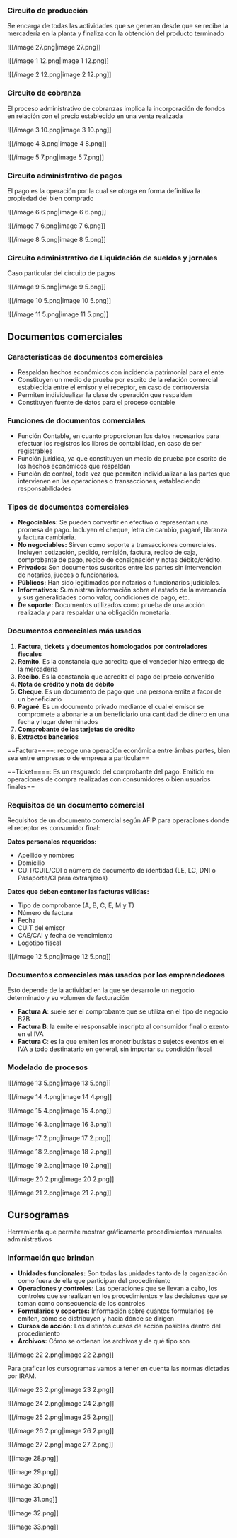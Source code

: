 ### Circuito de producción

Se encarga de todas las actividades que se generan desde que se recibe la mercadería en la planta y finaliza con la obtención del producto terminado

  

![[/image 27.png|image 27.png]]

  

![[/image 1 12.png|image 1 12.png]]

  

![[/image 2 12.png|image 2 12.png]]

  

### Circuito de cobranza

El proceso administrativo de cobranzas implica la incorporación de fondos en relación con el precio establecido en una venta realizada

![[/image 3 10.png|image 3 10.png]]

![[/image 4 8.png|image 4 8.png]]

![[/image 5 7.png|image 5 7.png]]

  

  

### Circuito administrativo de pagos

El pago es la operación por la cual se otorga en forma definitiva la propiedad del bien comprado

![[/image 6 6.png|image 6 6.png]]

![[/image 7 6.png|image 7 6.png]]

![[/image 8 5.png|image 8 5.png]]

  

  

### Circuito administrativo de Liquidación de sueldos y jornales

Caso particular del circuito de pagos

![[/image 9 5.png|image 9 5.png]]

![[/image 10 5.png|image 10 5.png]]

![[/image 11 5.png|image 11 5.png]]

  

  

## Documentos comerciales

### Características de documentos comerciales

- Respaldan hechos económicos con incidencia patrimonial para el ente
- Constituyen un medio de prueba por escrito de la relación comercial establecida entre el emisor y el receptor, en caso de controversia
- Permiten individualizar la clase de operación que respaldan
- Constituyen fuente de datos para el proceso contable

  

### Funciones de documentos comerciales

- Función Contable, en cuanto proporcionan los datos necesarios para efectuar los registros los libros de contabilidad, en caso de ser registrables
- Función jurídica, ya que constituyen un medio de prueba por escrito de los hechos económicos que respaldan
- Función de control, toda vez que permiten individualizar a las partes que intervienen en las operaciones o transacciones, estableciendo responsabilidades

  

### Tipos de documentos comerciales

- **Negociables:** Se pueden convertir en efectivo o representan una promesa de pago. Incluyen el cheque, letra de cambio, pagaré, libranza y factura cambiaria.
- **No negociables:** Sirven como soporte a transacciones comerciales. Incluyen cotización, pedido, remisión, factura, recibo de caja, comprobante de pago, recibo de consignación y notas débito/crédito.
- **Privados:** Son documentos suscritos entre las partes sin intervención de notarios, jueces o funcionarios.
- **Públicos:** Han sido legitimados por notarios o funcionarios judiciales.
- **Informativos:** Suministran información sobre el estado de la mercancía y sus generalidades como valor, condiciones de pago, etc.
- **De soporte:** Documentos utilizados como prueba de una acción realizada y para respaldar una obligación monetaria.

  

### Documentos comerciales más usados

1. **Factura, tickets y documentos homologados por controladores fiscales**
2. **Remito**. Es la constancia que acredita que el vendedor hizo entrega de la mercadería
3. **Recibo**. Es la constancia que acredita el pago del precio convenido
4. **Nota de crédito y nota de débito**
5. **Cheque**. Es un documento de pago que una persona emite a facor de un beneficiario
6. **Pagaré**. Es un documento privado mediante el cual el emisor se compromete a abonarle a un beneficiario una cantidad de dinero en una fecha y lugar determinados
7. **Comprobante de las tarjetas de crédito**
8. **Extractos bancarios**

  

==Factura====: recoge una operación económica entre ámbas partes, bien sea entre empresas o de empresa a particular==

==Ticket====: Es un resguardo del comprobante del pago. Emitido en operaciones de compra realizadas con consumidores o bien usuarios finales==

  

### Requisitos de un documento comercial

Requisitos de un documento comercial según AFIP para operaciones donde el receptor es consumidor final:

**Datos personales requeridos:**

- Apellido y nombres
- Domicilio
- CUIT/CUIL/CDI o número de documento de identidad (LE, LC, DNI o Pasaporte/CI para extranjeros)

**Datos que deben contener las facturas válidas:**

- Tipo de comprobante (A, B, C, E, M y T)
- Número de factura
- Fecha
- CUIT del emisor
- CAE/CAI y fecha de vencimiento
- Logotipo fiscal

  

![[/image 12 5.png|image 12 5.png]]

  

  

### Documentos comerciales más usados por los emprendedores

Esto depende de la actividad en la que se desarrolle un negocio determinado y su volumen de facturación

  

- **Factura A**: suele ser el comprobante que se utiliza en el tipo de negocio B2B
- **Factura B**: la emite el responsable inscripto al consumidor final o exento en el IVA
- **Factura C**: es la que emiten los monotributistas o sujetos exentos en el IVA a todo destinatario en general, sin importar su condición fiscal

  

### Modelado de procesos

![[/image 13 5.png|image 13 5.png]]

  

![[/image 14 4.png|image 14 4.png]]

  

![[/image 15 4.png|image 15 4.png]]

  

![[/image 16 3.png|image 16 3.png]]

  

![[/image 17 2.png|image 17 2.png]]

  

![[/image 18 2.png|image 18 2.png]]

  

![[/image 19 2.png|image 19 2.png]]

![[/image 20 2.png|image 20 2.png]]

![[/image 21 2.png|image 21 2.png]]

  

## Cursogramas

Herramienta que permite mostrar gráficamente procedimientos manuales administrativos

  

### Información que brindan

- **Unidades funcionales:** Son todas las unidades tanto de la organización como fuera de ella que participan del procedimiento
- **Operaciones y controles:** Las operaciones que se llevan a cabo, los controles que se realizan en los procedimientos y las decisiones que se toman como consecuencia de los controles
- **Formularios y soportes:** Información sobre cuántos formularios se emiten, cómo se distribuyen y hacia dónde se dirigen
- **Cursos de acción:** Los distintos cursos de acción posibles dentro del procedimiento
- **Archivos:** Cómo se ordenan los archivos y de qué tipo son

  

![[/image 22 2.png|image 22 2.png]]

  

Para graficar los cursogramas vamos a tener en cuenta las normas dictadas por IRAM.

![[/image 23 2.png|image 23 2.png]]

![[/image 24 2.png|image 24 2.png]]

![[/image 25 2.png|image 25 2.png]]

![[/image 26 2.png|image 26 2.png]]

![[/image 27 2.png|image 27 2.png]]

![[image 28.png]]

![[image 29.png]]

![[image 30.png]]

![[image 31.png]]

![[image 32.png]]

![[image 33.png]]